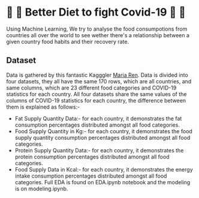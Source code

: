 # :pineapple: :grapes: Better Diet to fight Covid-19 :banana: :watermelon:
Using Machine Learning, We try to analyse the food consumpotions from countries all over the world to see wether there's a relationship between a given country food habits and their recovery rate.

## Dataset
Data is gathered by this fantastic Kagggler [Maria Ren](https://www.kaggle.com/mariaren/covid19-healthy-diet-dataset).  Data is divided into four datasets, they all have the same 170 rows, which are all countries, and same columns, which are 23 different food categories and COVID-19 statistics for each country. All four datasets share the same values of the columns of COVID-19 statistics for each country, the difference between them is explained as follows:-
* Fat Supply Quantity Data:-
    for each country, it demonstrates the fat consumption percentages distributed amongst all food categories. 
* Food Supply Quantity in Kg:- 
    for each country, it demonstrates the food supply quantity consumption percentages distributed amongst all food categories. 
* Protein Supply Quantity Data:-
    for each country, it demonstrates the protein consumption percentages distributed amongst all food categories. 
* Food Supply Data in Kcal:-
    for each country, it demonstrates the energy intake consumption percentages distributed amongst all food categories. 
Full EDA is found on EDA.ipynb notebook and the modeling is on modeling.ipynb.
